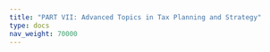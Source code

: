```yaml
---
title: "PART VII: Advanced Topics in Tax Planning and Strategy"
type: docs
nav_weight: 70000
---
```

